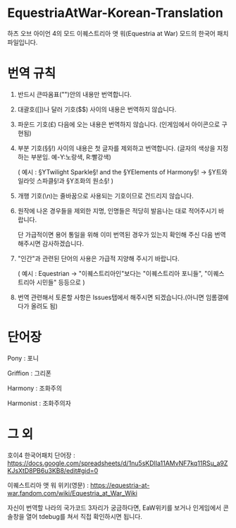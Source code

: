 # EquestriaAtWar-Korean-Translation
하츠 오브 아이언 4의 모드 이퀘스트리아 앳 워(Equestria at War) 모드의 한국어 패치 파일입니다.

# 번역 규칙

1. 반드시 큰따옴표("")안의 내용만 번역합니다.

2. 대괄호([])나 달러 기호($$) 사이의 내용은 번역하지 않습니다.

3. 파운드 기호(£) 다음에 오는 내용은 번역하지 않습니다. (인게임에서 아이콘으로 구현됨)

4. 부분 기호(§§!) 사이의 내용은 첫 글자를 제외하고 번역합니다. (글자의 색상을 지정하는 부분임. 예-Y:노랑색, R:빨강색)

   ( 예시 : §YTwilight Sparkle§! and the §YElements of Harmony§! → §Y트와일라잇 스파클§!과 §Y조화의 원소§! )
   
5. 개행 기호(\n)는 줄바꿈으로 사용되는 기호이므로 건드리지 않습니다.

6. 원작에 나온 경우들을 제외한 지명, 인명들은 적당히 발음나는 대로 적어주시기 바랍니다.

   단 가급적이면 용어 통일을 위해 이미 번역된 경우가 있는지 확인해 주신 다음 번역해주시면 감사하겠습니다.
   
7. "인간"과 관련된 단어의 사용은 가급적 지양해 주시기 바랍니다.

   ( 예시 : Equestrian → "이퀘스트리아인"보다는 "이퀘스트리아 포니들", "이퀘스트리아 시민들" 등등으로 )
   
8. 번역 관련해서 토론할 사항은 Issues탭에서 해주시면 되겠습니다.(아니면 임롬갤에다가 올려도 됨)


# 단어장

Pony : 포니

Griffion : 그리폰

Harmony : 조화주의

Harmonist : 조화주의자


# 그 외

호이4 한국어패치 단어장 : https://docs.google.com/spreadsheets/d/1nu5sKDlIa11AMvNF7kq11RSu_a9ZKJsXtD8PB6u3KB8/edit#gid=0

이퀘스트리아 앳 워 위키(영문) : https://equestria-at-war.fandom.com/wiki/Equestria_at_War_Wiki

자신이 번역할 나라의 국가코드 3자리가 궁금하다면, EaW위키를 보거나 인게임에서 콘솔창을 열어 tdebug를 쳐서 직접 확인하시면 됩니다.
